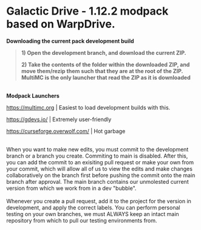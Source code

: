 # Galactic Drive - 1.12.2 modpack based on WarpDrive.


**Downloading the current pack development build** 

> **1) Open the development branch, and download the current ZIP.**
> 
> **2) Take the contents of the folder within the downloaded ZIP, and move
> them/rezip them such that they are at the root of the ZIP. MultiMC is
> the only launcher that read the ZIP as it is downloaded**

<br />**Modpack Launchers**

https://multimc.org | Easiest to load development builds with this.

https://gdevs.io/ | Extremely user-friendly

https://curseforge.overwolf.com/ | Hot garbage

<br />
When you want to make new edits, you must commit to the development branch or a branch you create. Commiting to main is disabled. After this, you can add the commit to an exisiting pull request or make your own from your commit, which will allow all of us to view the edits and make changes collaboratively on the branch first before pushing the commit onto the main branch after approval. The main branch contains our unmolested current version from which we work from in a dev "bubble".
<br /><br />
Whenever you create a pull request, add it to the project for the version in development, and apply the correct labels. You can perform personal testing on your own branches, we must ALWAYS keep an intact main repository from which to pull our testing environments from.
